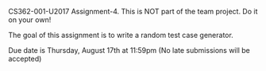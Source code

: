CS362-001-U2017 Assignment-4. This is NOT part of the team project. Do it on your own!

The goal of this assignment is to write a random test case generator.

Due date is Thursday, August 17th at 11:59pm (No late submissions will be accepted)






